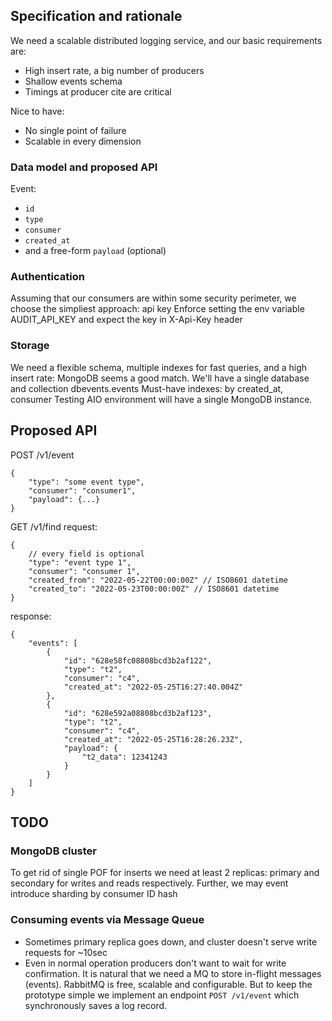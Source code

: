 ## Specification and rationale

We need a scalable distributed logging service, and our basic requirements are:
* High insert rate, a big number of producers
* Shallow events schema
* Timings at producer cite are critical

Nice to have:
* No single point of failure
* Scalable in every dimension

### Data model and proposed API
Event:
* `id`
* `type`
* `consumer`
* `created_at`
* and a free-form `payload` (optional)

### Authentication
Assuming that our consumers are within some security perimeter, we choose the simpliest approach: api key
Enforce setting the env variable AUDIT_API_KEY and expect the key in X-Api-Key header

### Storage
We need a flexible schema, multiple indexes for fast queries, and a high insert rate: MongoDB seems a good match.
We'll have a single database and collection dbevents.events
Must-have indexes: by created_at, consumer
Testing AIO environment will have a single MongoDB instance.

## Proposed API
POST /v1/event
```
{
    "type": "some event type",
    "consumer": "consumer1",
    "payload": {...}
}
```

GET /v1/find
request:
```
{
    // every field is optional
    "type": "event type 1",
    "consumer": "consumer 1",
    "created_from": "2022-05-22T00:00:00Z" // ISO8601 datetime
    "created_to": "2022-05-23T00:00:00Z" // ISO8601 datetime
}
```
response:
```
{
    "events": [
        {
            "id": "628e58fc08808bcd3b2af122",
            "type": "t2",
            "consumer": "c4",
            "created_at": "2022-05-25T16:27:40.004Z"
        },
        {
            "id": "628e592a08808bcd3b2af123",
            "type": "t2",
            "consumer": "c4",
            "created_at": "2022-05-25T16:28:26.23Z",
            "payload": {
                "t2_data": 12341243
            }
        }
    ]
}
```

## TODO
### MongoDB cluster
To get rid of single POF for inserts we need at least 2 replicas: primary and secondary for writes and reads respectively.
Further, we may event introduce sharding by consumer ID hash

### Consuming events via Message Queue
* Sometimes primary replica goes down, and cluster doesn't serve write requests for ~10sec
* Even in normal operation producers don't want to wait for write confirmation.
It is natural that we need a MQ to store in-flight messages (events).
RabbitMQ is free, scalable and configurable.
But to keep the prototype simple we implement an endpoint  `POST /v1/event` which synchronously saves a log record.
